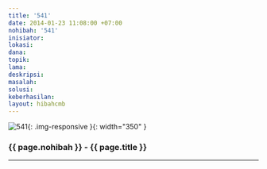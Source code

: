 ```yaml
---
title: '541'
date: 2014-01-23 11:08:00 +07:00
nohibah: '541'
inisiator:
lokasi:
dana:
topik:
lama:
deskripsi:
masalah:
solusi:
keberhasilan:
layout: hibahcmb
---
```


![541](/static/img/hibahcmb/541.png){: .img-responsive }{: width="350" }

### {{ page.nohibah }} - {{ page.title }}

---
